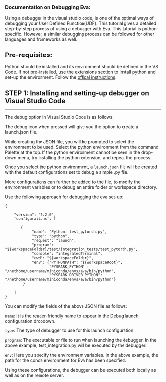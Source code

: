 ### Documentation on Debugging Eva:

Using a debugger in the visual studio code, is one of the optimal ways of debugging your User Defined Function(UDF). This tutorial gives a detailed step-by-step process of using a debugger with Eva. This tutorial is python-specific. However, a similar debugging process can be followed for other languages and frameworks as well.

## Pre-requisites:
Python should be installed and its environment should be defined in the VS Code. If not pre-installed, use the extensions section to install python and set-up the environment. Follow the [offical instructions](https://realpython.com/python-development-visual-studio-code).


## STEP 1: Installing and setting-up debugger on Visual Studio Code
----------------------------------------------------------------

The debug option in Visual Studio Code is as follows:

The debug icon when pressed will give you the option to create a launch.json file.


While creating the JSON file, you will be prompted to select the environment to be used. Select the python environment from the command Palette at the top. If the python environment cannot be seen in the drop-down menu, try installing the python extension, and repeat the process.

Once you select the python environment, a `launch.json` file will be created with the default configurations set to debug a simple .py file.

More configurations can further be added to the file, to modify the environment variables or to debug an entire folder or workspace directory.

Use the following approach for debugging the eva set-up:

```
{

    "version": "0.2.0",
    "configurations": [

       {
            "name": "Python: test_pytorch.py",
            "type": "python",
            "request": "launch",
            "program": "${workspaceFolder}/test/integration_tests/test_pytorch.py",
            "console": "integratedTerminal",
            "cwd": "${workspaceFolder}",
            "env": {"PYTHONPATH": "${workspaceRoot}",
                    "PYSPARK_PYTHON" : "/nethome/username/miniconda/envs/eva/bin/python",
                    "PYSPARK_DRIVER_PYTHON": "/nethome/username/miniconda/envs/eva/bin/python"}
        }

    ]
}
```


You can modify the fields of the above JSON file as follows:

   `name`:  It is the reader-friendly name to appear in the Debug launch configuration dropdown.

   `type`: The type of debugger to use for this launch configuration.

   `program`: The executable or file to run when launching the debugger. In the above example, test_integration.py will be executed by the debugger.

   `env`: Here you specify the environment variables. In the above example, the path for the conda environment for Eva has been specified.


Using these configurations, the debugger can be executed both locally as well as on the remote server.